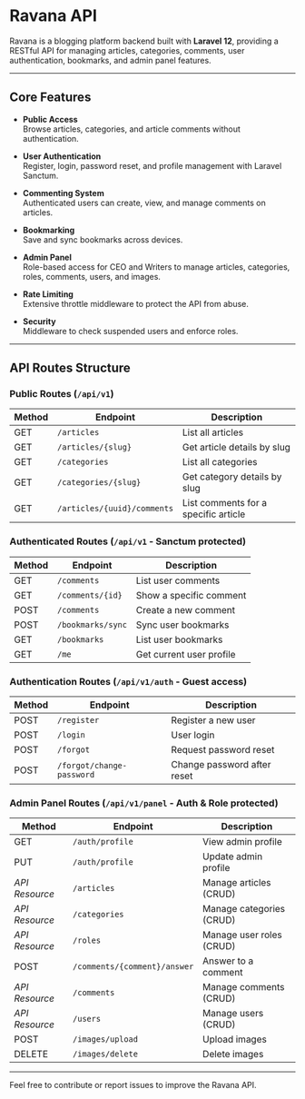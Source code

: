# Ravana API

Ravana is a blogging platform backend built with **Laravel 12**, providing a RESTful API for managing articles, categories, comments, user authentication, bookmarks, and admin panel features.

---

## Core Features

- **Public Access**  
  Browse articles, categories, and article comments without authentication.

- **User Authentication**  
  Register, login, password reset, and profile management with Laravel Sanctum.

- **Commenting System**  
  Authenticated users can create, view, and manage comments on articles.

- **Bookmarking**  
  Save and sync bookmarks across devices.

- **Admin Panel**  
  Role-based access for CEO and Writers to manage articles, categories, roles, comments, users, and images.

- **Rate Limiting**  
  Extensive throttle middleware to protect the API from abuse.

- **Security**  
  Middleware to check suspended users and enforce roles.

---

## API Routes Structure

### Public Routes (`/api/v1`)

| Method | Endpoint                     | Description                        |
|--------|------------------------------|----------------------------------|
| GET    | `/articles`                  | List all articles                 |
| GET    | `/articles/{slug}`           | Get article details by slug       |
| GET    | `/categories`                | List all categories               |
| GET    | `/categories/{slug}`         | Get category details by slug      |
| GET    | `/articles/{uuid}/comments` | List comments for a specific article |

### Authenticated Routes (`/api/v1` - Sanctum protected)

| Method | Endpoint              | Description                 |
|--------|-----------------------|-----------------------------|
| GET    | `/comments`           | List user comments          |
| GET    | `/comments/{id}`      | Show a specific comment     |
| POST   | `/comments`           | Create a new comment        |
| POST   | `/bookmarks/sync`     | Sync user bookmarks         |
| GET    | `/bookmarks`          | List user bookmarks         |
| GET    | `/me`                 | Get current user profile    |

### Authentication Routes (`/api/v1/auth` - Guest access)

| Method | Endpoint                  | Description                 |
|--------|---------------------------|-----------------------------|
| POST   | `/register`               | Register a new user          |
| POST   | `/login`                  | User login                  |
| POST   | `/forgot`                 | Request password reset       |
| POST   | `/forgot/change-password` | Change password after reset  |

### Admin Panel Routes (`/api/v1/panel` - Auth & Role protected)

| Method | Endpoint                     | Description                     |
|--------|------------------------------|---------------------------------|
| GET    | `/auth/profile`              | View admin profile              |
| PUT    | `/auth/profile`              | Update admin profile            |
| *API Resource* | `/articles`          | Manage articles (CRUD)          |
| *API Resource* | `/categories`        | Manage categories (CRUD)        |
| *API Resource* | `/roles`             | Manage user roles (CRUD)        |
| POST   | `/comments/{comment}/answer` | Answer to a comment             |
| *API Resource* | `/comments`          | Manage comments (CRUD)          |
| *API Resource* | `/users`             | Manage users (CRUD)             |
| POST   | `/images/upload`             | Upload images                   |
| DELETE | `/images/delete`             | Delete images                   |

---

Feel free to contribute or report issues to improve the Ravana API.
